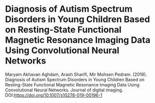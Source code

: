 # Diagnosis of Autism Spectrum Disorders in Young Children Based on Resting-State Functional Magnetic Resonance Imaging Data Using Convolutional Neural Networks
Maryam Akhavan Aghdam, Arash Sharifi, Mir Mohsen Pedram. (2019). Diagnosis of Autism Spectrum Disorders in Young Children Based on Resting-State Functional Magnetic Resonance Imaging Data Using Convolutional Neural Networks. Journal of digital imaging. DOI:https://doi.org/10.1007/s10278-019-00196-1
